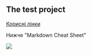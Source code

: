 ## **The test project**

[Корисні лінки](https://docs.google.com/spreadsheets/d/1ZH1ksE1yyGsfA3IDhI6xlqkhAgO0nYwTVnjaWmWt5qk/edit#gid=849970141)

Нижче "Markdown Cheat Sheet"

![](https://github.com/Vitaliy-31/switch-ua/blob/main/img/markdown.png)
